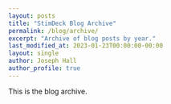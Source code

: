 ```yaml
---
layout: posts
title: "StimDeck Blog Archive"
permalink: /blog/archive/
excerpt: "Archive of blog posts by year."
last_modified_at: 2023-01-23T00:00:00-00:00
layout: single
author: Joseph Hall
author_profile: true
---
```


This is the blog archive.
